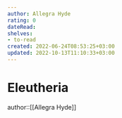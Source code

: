 ```yaml
---
author: Allegra Hyde
rating: 0
dateRead: 
shelves: 
- to-read
created: 2022-06-24T08:53:25+03:00
updated: 2022-10-13T11:10:33+03:00
---
```

# Eleutheria

author::[[Allegra Hyde]]